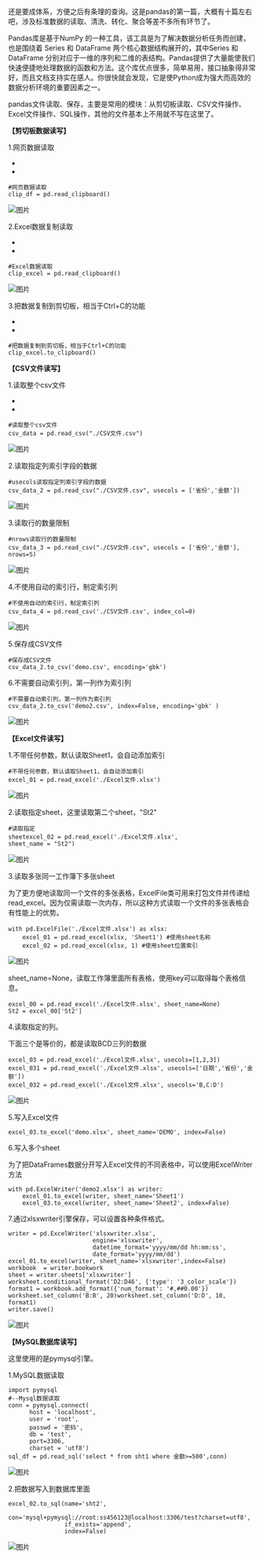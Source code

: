 还是要成体系，方便之后有条理的查询。这是pandas的第一篇，大概有十篇左右吧，涉及标准数据的读取、清洗、转化、聚合等差不多所有环节了。

Pandas库是基于NumPy 的一种工具，该工具是为了解决数据分析任务而创建，也是围绕着 Series 和 DataFrame 两个核心数据结构展开的，其中Series 和 DataFrame 分别对应于一维的序列和二维的表结构。Pandas提供了大量能使我们快速便捷地处理数据的函数和方法。这个库优点很多，简单易用，接口抽象得非常好，而且文档支持实在感人。你很快就会发现，它是使Python成为强大而高效的数据分析环境的重要因素之一。

pandas文件读取、保存，主要是常用的模块：从剪切板读取、CSV文件操作、Excel文件操作、SQL操作，其他的文件基本上不用就不写在这里了。

**【剪切板数据读写】**

1.网页数据读取

*
*

```
#网页数据读取
clip_df = pd.read_clipboard()
```

![图片](https://mmbiz.qpic.cn/mmbiz_png/1AQokuKOz2zNJAouZ3ia5n4q1KFicpPiakwC6ZSooNv80ib6DpmeCNvEXePShNMibUCSXutbiafY7hT44mVdZET60K2A/640?wx_fmt=png&tp=webp&wxfrom=5&wx_lazy=1&wx_co=1)

2.Excel数据复制读取

*
*

```
#Excel数据读取
clip_excel = pd.read_clipboard()
```

![图片](https://mmbiz.qpic.cn/mmbiz_png/1AQokuKOz2zNJAouZ3ia5n4q1KFicpPiakwNqX2kVkv4frzHhcYNdBNG7THcfF3vomdhkUt0Mpe8sqbib40gUYuiazw/640?wx_fmt=png&tp=webp&wxfrom=5&wx_lazy=1&wx_co=1)

3.把数据复制到剪切板，相当于Ctrl+C的功能

*
*

```
#把数据复制到剪切板，相当于Ctrl+C的功能
clip_excel.to_clipboard()
```

**【CSV文件读写】**

1.读取整个csv文件

*
*

```
#读取整个csv文件
csv_data = pd.read_csv("./CSV文件.csv")
```

![图片](https://mmbiz.qpic.cn/mmbiz_png/1AQokuKOz2zNJAouZ3ia5n4q1KFicpPiakw7VwuL3JNG7mhE0eSddicny5sM12rQnPhJQKr5rWejL4N8g9ZiaKibVQUw/640?wx_fmt=png&tp=webp&wxfrom=5&wx_lazy=1&wx_co=1)

2.读取指定列索引字段的数据

```
#usecols读取指定列索引字段的数据
csv_data_2 = pd.read_csv("./CSV文件.csv", usecols = ['省份','金额'])
```

![图片](https://mmbiz.qpic.cn/mmbiz_png/1AQokuKOz2zNJAouZ3ia5n4q1KFicpPiakwFibddm03eLRFKazOffzJyK8SI5nwv0lRYOumFxxvL5UCVFsXn6lic3rQ/640?wx_fmt=png&tp=webp&wxfrom=5&wx_lazy=1&wx_co=1)

3.读取行的数量限制

```
#nrows读取行的数量限制
csv_data_3 = pd.read_csv("./CSV文件.csv", usecols = ['省份','金额'], nrows=5)
```

![图片](https://mmbiz.qpic.cn/mmbiz_png/1AQokuKOz2zNJAouZ3ia5n4q1KFicpPiakwu1rjMqqTEZFAU82sI9VE0C0kjQ6o3VS2QobUIfDiaXibXKqUPqkOmkCw/640?wx_fmt=png&tp=webp&wxfrom=5&wx_lazy=1&wx_co=1)

4.不使用自动的索引行，制定索引列

```
#不使用自动的索引行，制定索引列
csv_data_4 = pd.read_csv('./CSV文件.csv', index_col=0)
```

![图片](https://mmbiz.qpic.cn/mmbiz_png/1AQokuKOz2zNJAouZ3ia5n4q1KFicpPiakwE0hiafPToblqleibcicqElIXC6ibGD2Sib8HmLrpmfZgfx0icibVCObRcibUsg/640?wx_fmt=png&tp=webp&wxfrom=5&wx_lazy=1&wx_co=1)

5.保存成CSV文件

```
#保存成CSV文件
csv_data_2.to_csv('demo.csv', encoding='gbk')
```

6.不需要自动索引列，第一列作为索引列

```
#不需要自动索引列，第一列作为索引列
csv_data_2.to_csv('demo2.csv', index=False, encoding='gbk' )
```

![图片](https://mmbiz.qpic.cn/mmbiz_png/1AQokuKOz2zNJAouZ3ia5n4q1KFicpPiakwykLYAmOaTx0eUhEAjS9cf0leMX2TrdunaGwHYcGrudOiaMdPhLb6lkw/640?wx_fmt=png&tp=webp&wxfrom=5&wx_lazy=1&wx_co=1)

**【Excel文件读写】**

1.不带任何参数，默认读取Sheet1，会自动添加索引

```
#不带任何参数，默认读取Sheet1，会自动添加索引
excel_01 = pd.read_excel('./Excel文件.xlsx')
```

![图片](https://mmbiz.qpic.cn/mmbiz_png/1AQokuKOz2zNJAouZ3ia5n4q1KFicpPiakwjHk4wXcGHQzicbUSdgoZ2P9uDxqarsnX0f3L3icaI9kDPwcgpkgxlQ2w/640?wx_fmt=png&tp=webp&wxfrom=5&wx_lazy=1&wx_co=1)

2.读取指定sheet，这里读取第二个sheet，"St2"

```
#读取指定
sheetexcel_02 = pd.read_excel('./Excel文件.xlsx',                         sheet_name = "St2")
```

![图片](https://mmbiz.qpic.cn/mmbiz_png/1AQokuKOz2zNJAouZ3ia5n4q1KFicpPiakwBlHD2jh6LloWLaVMajcVLb3kHnYztj9pzZthZ5eo4WsiarWVdAZONLQ/640?wx_fmt=png&tp=webp&wxfrom=5&wx_lazy=1&wx_co=1)

3.读取多张同一工作簿下多张sheet

为了更方便地读取同一个文件的多张表格，ExcelFile类可用来打包文件并传递给read_excel。因为仅需读取一次内存，所以这种方式读取一个文件的多张表格会有性能上的优势。

```
with pd.ExcelFile('./Excel文件.xlsx') as xlsx:
    excel_01 = pd.read_excel(xlsx, 'Sheet1') #使用sheet名称
    excel_02 = pd.read_excel(xlsx, 1) #使用sheet位置索引
```

![图片](https://mmbiz.qpic.cn/mmbiz_png/1AQokuKOz2zNJAouZ3ia5n4q1KFicpPiakwC6JfdfwnC2A3IBbwPjN2LMic5mF6Rj9GdjgAXvGByUkougV7ZyBfrNQ/640?wx_fmt=png&tp=webp&wxfrom=5&wx_lazy=1&wx_co=1)

sheet_name=None，读取工作簿里面所有表格，使用key可以取得每个表格信息。

```
excel_00 = pd.read_excel('./Excel文件.xlsx', sheet_name=None)
St2 = excel_00['St2']
```

4.读取指定的列。

下面三个是等价的，都是读取BCD三列的数据

```
excel_03 = pd.read_excel('./Excel文件.xlsx', usecols=[1,2,3])
excel_031 = pd.read_excel('./Excel文件.xlsx', usecols=['日期','省份','金额'])
excel_032 = pd.read_excel('./Excel文件.xlsx', usecols='B,C:D')
```

![图片](https://mmbiz.qpic.cn/mmbiz_png/1AQokuKOz2zNJAouZ3ia5n4q1KFicpPiakwSn7MnkcSNaH3ahBsrL19NIjTfXCfkt5QPsK4yBeAjppL2ico5SyLWuQ/640?wx_fmt=png&tp=webp&wxfrom=5&wx_lazy=1&wx_co=1)

5.写入Excel文件

```
excel_03.to_excel('demo.xlsx', sheet_name='DEMO', index=False)
```

6.写入多个sheet

为了把DataFrames数据分开写入Excel文件的不同表格中，可以使用ExcelWriter方法

```
with pd.ExcelWriter('demo2.xlsx') as writer:
    excel_01.to_excel(writer, sheet_name='Sheet1')
    excel_03.to_excel(writer, sheet_name='Sheet2', index=False)
```

7.通过xlsxwriter引擎保存，可以设置各种条件格式。

```
writer = pd.ExcelWriter('xlsxwriter.xlsx',
                        engine='xlsxwriter',
                        datetime_format='yyyy/mm/dd hh:mm:ss',
                        date_format='yyyy/mm/dd')
excel_01.to_excel(writer, sheet_name='xlsxwriter',index=False)
workbook  = writer.bookwork
sheet = writer.sheets['xlsxwriter']
worksheet.conditional_format('D2:D46', {'type': '3_color_scale'})
format1 = workbook.add_format({'num_format': '#,##0.00'})
worksheet.set_column('B:B', 20)worksheet.set_column('D:D', 10, format1)
writer.save()
```

![图片](https://mmbiz.qpic.cn/mmbiz_png/1AQokuKOz2zNJAouZ3ia5n4q1KFicpPiakwyfI9zZGOU5uibwZEJE6hqtugsiaCf110Uoiabny7jFXrlkxrybHC5Yxlg/640?wx_fmt=png&tp=webp&wxfrom=5&wx_lazy=1&wx_co=1)

**【MySQL数据库读写】**

这里使用的是pymysql引擎。

1.MySQL数据读取

```
import pymysql
#--Mysql数据读取
conn = pymysql.connect(
      host = 'localhost',
      user = 'root',
      passwd = '密码',
      db = 'test',
      port=3306,
      charset = 'utf8')
sql_df = pd.read_sql('select * from sht1 where 金额>=500',conn)
```

![图片](https://mmbiz.qpic.cn/mmbiz_png/1AQokuKOz2zNJAouZ3ia5n4q1KFicpPiakwKr3PLthDpTvJJbO49axYzeppTlTz8e5qtYWOWw93D0TVffrBPFyialA/640?wx_fmt=png&tp=webp&wxfrom=5&wx_lazy=1&wx_co=1)

2.把数据写入到数据库里面

```
excel_02.to_sql(name='sht2',
                con='mysql+pymysql://root:ss456123@localhost:3306/test?charset=utf8',
                if_exists='append',
                index=False)
```

![图片](https://mmbiz.qpic.cn/mmbiz_png/1AQokuKOz2zNJAouZ3ia5n4q1KFicpPiakwpNbQgNeZAcX8eLRnW2YtfW0rCgcHMQUvPcc13YRXMs7BFTBRQBOkgw/640?wx_fmt=png&tp=webp&wxfrom=5&wx_lazy=1&wx_co=1)
